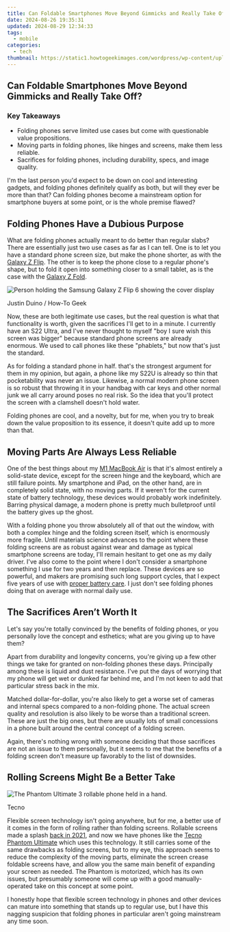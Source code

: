 ```yaml
---
title: Can Foldable Smartphones Move Beyond Gimmicks and Really Take Off?
date: 2024-08-26 19:35:31
updated: 2024-08-29 12:34:33
tags:
  - mobile
categories:
  - tech
thumbnail: https://static1.howtogeekimages.com/wordpress/wp-content/uploads/2024/07/two-folding-phones-side-by-side.jpg
---
```


## Can Foldable Smartphones Move Beyond Gimmicks and Really Take Off?

### Key Takeaways

* Folding phones serve limited use cases but come with questionable value propositions.
* Moving parts in folding phones, like hinges and screens, make them less reliable.
* Sacrifices for folding phones, including durability, specs, and image quality.

 I'm the last person you'd expect to be down on cool and interesting gadgets, and folding phones definitely qualify as both, but will they ever be more than that? Can folding phones become a mainstream option for smartphone buyers at some point, or is the whole premise flawed?

##  Folding Phones Have a Dubious Purpose

 What are folding phones actually meant to do better than regular slabs? There are essentially just two use cases as far as I can tell. One is to let you have a standard phone screen size, but make the phone shorter, as with the [Galaxy Z Flip](https://twitter-videos.techidaily.com/no-cash-all-fun-turning-twitter-vids-into-gifs-for-2024/). The other is to keep the phone close to a regular phone's shape, but to fold it open into something closer to a small tablet, as is the case with the [Galaxy Z Fold](https://screen-activity-recording.techidaily.com/new-vsf-video-capture-insights-a-critical-look-for-2024/).

![Person holding the Samsung Galaxy Z Flip 6 showing the cover display](https://static1.howtogeekimages.com/wordpress/wp-content/uploads/wm/2024/07/person-holding-the-samsung-galaxy-z-flip-6-showing-the-cover-display.jpg) 

Justin Duino / How-To Geek

 Now, these are both legitimate use cases, but the real question is what that functionality is worth, given the sacrifices I'll get to in a minute. I currently have an S22 Ultra, and I've never thought to myself "boy I sure wish this screen was bigger" because standard phone screens are already enormous. We used to call phones like these "phablets," but now that's just the standard.

 As for folding a standard phone in half. that's the strongest argument for them in my opinion, but again, a phone like my S22U is already so thin that pocketability was never an issue. Likewise, a normal modern phone screen is so robust that throwing it in your handbag with car keys and other normal junk we all carry around poses no real risk. So the idea that you'll protect the screen with a clamshell doesn't hold water.

 Folding phones are cool, and a novelty, but for me, when you try to break down the value proposition to its essence, it doesn't quite add up to more than that.

##  Moving Parts Are Always Less Reliable

 One of the best things about my [M1 MacBook Air](https://facebook-video-share.techidaily.com/new-2024-approved-discover-the-best-tools-and-tips-to-accurately-tag-your-videos/) is that it's almost entirely a solid-state device, except for the screen hinge and the keyboard, which are still failure points. My smartphone and iPad, on the other hand, are in completely solid state, with no moving parts. If it weren't for the current state of battery technology, these devices would probably work indefinitely. Barring physical damage, a modern phone is pretty much bulletproof until the battery gives up the ghost.

 With a folding phone you throw absolutely all of that out the window, with both a complex hinge and the folding screen itself, which is enormously more fragile. Until materials science advances to the point where these folding screens are as robust against wear and damage as typical smartphone screens are today, I'll remain hesitant to get one as my daily driver. I've also come to the point where I don't consider a smartphone something I use for two years and then replace. These devices are so powerful, and makers are promising such long support cycles, that I expect five years of use with [proper battery care](https://review-topics.techidaily.com/how-to-change-location-on-facebook-dating-for-your-infinix-gt-10-pro-drfone-by-drfone-virtual-android/). I just don't see folding phones doing that on average with normal daily use.

##  The Sacrifices Aren’t Worth It

 Let's say you're totally convinced by the benefits of folding phones, or you personally love the concept and esthetics; what are you giving up to have them?

 Apart from durability and longevity concerns, you're giving up a few other things we take for granted on non-folding phones these days. Principally among these is liquid and dust resistance. I've put the days of worrying that my phone will get wet or dunked far behind me, and I'm not keen to add that particular stress back in the mix.

 Matched dollar-for-dollar, you're also likely to get a worse set of cameras and internal specs compared to a non-folding phone. The actual screen quality and resolution is also likely to be worse than a traditional screen. These are just the big ones, but there are usually lots of small concessions in a phone built around the central concept of a folding screen.

 Again, there's nothing wrong with someone deciding that those sacrifices are not an issue to them personally, but it seems to me that the benefits of a folding screen don't measure up favorably to the list of downsides.

##  Rolling Screens Might Be a Better Take

![The Phantom Ultimate 3 rollable phone held in a hand.](https://static1.howtogeekimages.com/wordpress/wp-content/uploads/2024/07/phantom_ultimate_3.jpg) 

Tecno

 Flexible screen technology isn't going anywhere, but for me, a better use of it comes in the form of rolling rather than folding screens. Rollable screens made a splash [back in 2021](https://easy-unlock-android.techidaily.com/lock-your-nokia-c12-pro-phone-in-style-the-top-5-gesture-lock-screen-apps-by-drfone-android/), and now we have phones like the [Tecno Phantom Ultimate](https://www.mobile-phantom.com/ae/phantom-ultimate/) which uses this technology. It still carries some of the same drawbacks as folding screens, but to my eye, this approach seems to reduce the complexity of the moving parts, eliminate the screen crease foldable screens have, and allow you the same main benefit of expanding your screen as needed. The Phantom is motorized, which has its own issues, but presumably someone will come up with a good manually-operated take on this concept at some point.

 I honestly hope that flexible screen technology in phones and other devices can mature into something that stands up to regular use, but I have this nagging suspicion that folding phones in particular aren't going mainstream any time soon.

<ins class="adsbygoogle"
     style="display:block"
     data-ad-format="autorelaxed"
     data-ad-client="ca-pub-7571918770474297"
     data-ad-slot="1223367746"></ins>



<ins class="adsbygoogle"
     style="display:block"
     data-ad-client="ca-pub-7571918770474297"
     data-ad-slot="8358498916"
     data-ad-format="auto"
     data-full-width-responsive="true"></ins>
